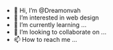 - 👋 Hi, I’m @Dreamonvah
- 👀 I’m interested in web design
- 🌱 I’m currently learning ...
- 💞️ I’m looking to collaborate on ...
- 📫 How to reach me ...

<!---
Dreamonvah/Dreamonvah is a ✨ special ✨ repository because its `README.md` (this file) appears on your GitHub profile.
You can click the Preview link to take a look at your changes.
--->
